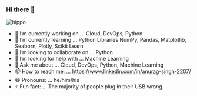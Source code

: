 ### Hi there 👋

![hippo](https://media3.giphy.com/media/aUovxH8Vf9qDu/giphy.gif)

- 🔭 I’m currently working on ... Cloud, DevOps, Python
- 🌱 I’m currently learning ... Python Libraries NumPy, Pandas, Matplotlib, Seaborn, Plotly, Scikit Learn
- 👯 I’m looking to collaborate on ... Python
- 🤔 I’m looking for help with ... Machine Learning
- 💬 Ask me about ... Cloud, DevOps, Python, Machine Learning 
- 📫 How to reach me: ... https://www.linkedin.com/in/anurag-singh-2207/
- 😄 Pronouns: ... he/him/his
- ⚡ Fun fact: ... The majority of people plug in their USB wrong.


